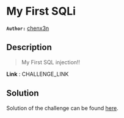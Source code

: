 # My First SQLi

**`Author:`** [chenx3n](https://github.com/malikDaCoda)

## Description

> My First SQL injection!!  

**Link** : CHALLENGE_LINK

## Solution

Solution of the challenge can be found [here](solution/).
